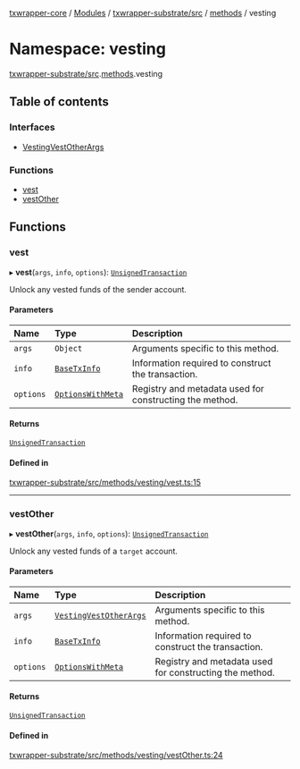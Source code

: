[txwrapper-core](../README.md) / [Modules](../modules.md) / [txwrapper-substrate/src](txwrapper_substrate_src.md) / [methods](txwrapper_substrate_src.methods.md) / vesting

# Namespace: vesting

[txwrapper-substrate/src](txwrapper_substrate_src.md).[methods](txwrapper_substrate_src.methods.md).vesting

## Table of contents

### Interfaces

- [VestingVestOtherArgs](../interfaces/txwrapper_substrate_src.methods.vesting.VestingVestOtherArgs.md)

### Functions

- [vest](txwrapper_substrate_src.methods.vesting.md#vest)
- [vestOther](txwrapper_substrate_src.methods.vesting.md#vestother)

## Functions

### vest

▸ **vest**(`args`, `info`, `options`): [`UnsignedTransaction`](../interfaces/txwrapper_core_src.UnsignedTransaction.md)

Unlock any vested funds of the sender account.

#### Parameters

| Name | Type | Description |
| :------ | :------ | :------ |
| `args` | `Object` | Arguments specific to this method. |
| `info` | [`BaseTxInfo`](../interfaces/txwrapper_core_src.BaseTxInfo.md) | Information required to construct the transaction. |
| `options` | [`OptionsWithMeta`](../interfaces/txwrapper_core_src.OptionsWithMeta.md) | Registry and metadata used for constructing the method. |

#### Returns

[`UnsignedTransaction`](../interfaces/txwrapper_core_src.UnsignedTransaction.md)

#### Defined in

[txwrapper-substrate/src/methods/vesting/vest.ts:15](https://github.com/paritytech/txwrapper-core/blob/6c32f05/packages/txwrapper-substrate/src/methods/vesting/vest.ts#L15)

___

### vestOther

▸ **vestOther**(`args`, `info`, `options`): [`UnsignedTransaction`](../interfaces/txwrapper_core_src.UnsignedTransaction.md)

Unlock any vested funds of a `target` account.

#### Parameters

| Name | Type | Description |
| :------ | :------ | :------ |
| `args` | [`VestingVestOtherArgs`](../interfaces/txwrapper_substrate_src.methods.vesting.VestingVestOtherArgs.md) | Arguments specific to this method. |
| `info` | [`BaseTxInfo`](../interfaces/txwrapper_core_src.BaseTxInfo.md) | Information required to construct the transaction. |
| `options` | [`OptionsWithMeta`](../interfaces/txwrapper_core_src.OptionsWithMeta.md) | Registry and metadata used for constructing the method. |

#### Returns

[`UnsignedTransaction`](../interfaces/txwrapper_core_src.UnsignedTransaction.md)

#### Defined in

[txwrapper-substrate/src/methods/vesting/vestOther.ts:24](https://github.com/paritytech/txwrapper-core/blob/6c32f05/packages/txwrapper-substrate/src/methods/vesting/vestOther.ts#L24)
